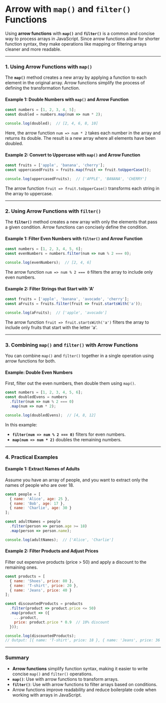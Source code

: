# Arrow with **`map()`** and **`filter()`** Functions

Using **arrow functions** with **`map()`** and **`filter()`** is a common and concise way to process arrays in JavaScript. Since arrow functions allow for shorter function syntax, they make operations like mapping or filtering arrays cleaner and more readable.

---

### **1. Using Arrow Functions with `map()`**

The **`map()`** method creates a new array by applying a function to each element in the original array. Arrow functions simplify the process of defining the transformation function.

#### **Example 1: Double Numbers with `map()` and Arrow Function**

```js
const numbers = [1, 2, 3, 4, 5];
const doubled = numbers.map(num => num * 2);

console.log(doubled);  // [2, 4, 6, 8, 10]
```

Here, the arrow function `num => num * 2` takes each number in the array and returns its double. The result is a new array where all elements have been doubled.

#### **Example 2: Convert to Uppercase with `map()` and Arrow Function**

```js
const fruits = ['apple', 'banana', 'cherry'];
const uppercasedFruits = fruits.map(fruit => fruit.toUpperCase());

console.log(uppercasedFruits);  // ['APPLE', 'BANANA', 'CHERRY']
```

The arrow function `fruit => fruit.toUpperCase()` transforms each string in the array to uppercase.

---

### **2. Using Arrow Functions with `filter()`**

The **`filter()`** method creates a new array with only the elements that pass a given condition. Arrow functions can concisely define the condition.

#### **Example 1: Filter Even Numbers with `filter()` and Arrow Function**

```js
const numbers = [1, 2, 3, 4, 5, 6];
const evenNumbers = numbers.filter(num => num % 2 === 0);

console.log(evenNumbers);  // [2, 4, 6]
```

The arrow function `num => num % 2 === 0` filters the array to include only even numbers.

#### **Example 2: Filter Strings that Start with 'A'**

```js
const fruits = ['apple', 'banana', 'avocado', 'cherry'];
const aFruits = fruits.filter(fruit => fruit.startsWith('a'));

console.log(aFruits);  // ['apple', 'avocado']
```

The arrow function `fruit => fruit.startsWith('a')` filters the array to include only fruits that start with the letter 'a'.

---

### **3. Combining `map()` and `filter()` with Arrow Functions**

You can combine `map()` and `filter()` together in a single operation using arrow functions for both.

#### **Example: Double Even Numbers**
First, filter out the even numbers, then double them using `map()`.

```js
const numbers = [1, 2, 3, 4, 5, 6];
const doubledEvens = numbers
  .filter(num => num % 2 === 0)
  .map(num => num * 2);

console.log(doubledEvens);  // [4, 8, 12]
```

In this example:
- **`filter(num => num % 2 === 0)`** filters for even numbers.
- **`map(num => num * 2)`** doubles the remaining numbers.

---

### **4. Practical Examples**

#### **Example 1: Extract Names of Adults**
Assume you have an array of people, and you want to extract only the names of people who are over 18.

```js
const people = [
  { name: 'Alice', age: 25 },
  { name: 'Bob', age: 17 },
  { name: 'Charlie', age: 30 }
];

const adultNames = people
  .filter(person => person.age >= 18)
  .map(person => person.name);

console.log(adultNames);  // ['Alice', 'Charlie']
```

#### **Example 2: Filter Products and Adjust Prices**
Filter out expensive products (price > 50) and apply a discount to the remaining ones.

```js
const products = [
  { name: 'Shoes', price: 80 },
  { name: 'T-shirt', price: 20 },
  { name: 'Jeans', price: 40 }
];

const discountedProducts = products
  .filter(product => product.price <= 50)
  .map(product => ({
    ...product,
    price: product.price * 0.9  // 10% discount
  }));

console.log(discountedProducts);
// Output: [{ name: 'T-shirt', price: 18 }, { name: 'Jeans', price: 36 }]
```

---

### **Summary**
- **Arrow functions** simplify function syntax, making it easier to write concise `map()` and `filter()` operations.
- **`map()`**: Use with arrow functions to transform arrays.
- **`filter()`**: Use with arrow functions to filter arrays based on conditions.
- Arrow functions improve readability and reduce boilerplate code when working with arrays in JavaScript.